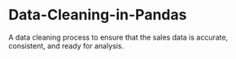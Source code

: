 # Data-Cleaning-in-Pandas
A data cleaning process to ensure that the sales data is accurate, consistent, and ready for analysis.
